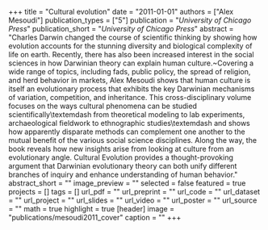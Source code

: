 +++
title = "Cultural evolution"
date = "2011-01-01"
authors = ["Alex Mesoudi"]
publication_types = ["5"]
publication = "_University of Chicago Press_"
publication_short = "_University of Chicago Press_"
abstract = "Charles Darwin changed the course of scientific thinking by showing how evolution accounts for the stunning diversity and biological complexity of life on earth. Recently, there has also been increased interest in the social sciences in how Darwinian theory can explain human culture.~Covering a wide range of topics, including fads, public policy, the spread of religion, and herd behavior in markets, Alex Mesoudi shows that human culture is itself an evolutionary process that exhibits the key Darwinian mechanisms of variation, competition, and inheritance. This cross-disciplinary volume focuses on the ways cultural phenomena can be studied scientifically\textemdash from theoretical modeling to lab experiments, archaeological fieldwork to ethnographic studies\textemdash and shows how apparently disparate methods can complement one another to the mutual benefit of the various social science disciplines. Along the way, the book reveals how new insights arise from looking at culture from an evolutionary angle. Cultural Evolution provides a thought-provoking argument that Darwinian evolutionary theory can both unify different branches of inquiry and enhance understanding of human behavior."
abstract_short = ""
image_preview = ""
selected = false
featured = true
projects = []
tags = []
url_pdf = ""
url_preprint = ""
url_code = ""
url_dataset = ""
url_project = ""
url_slides = ""
url_video = ""
url_poster = ""
url_source = ""
math = true
highlight = true
[header]
image = "publications/mesoudi2011_cover"
caption = ""
+++
